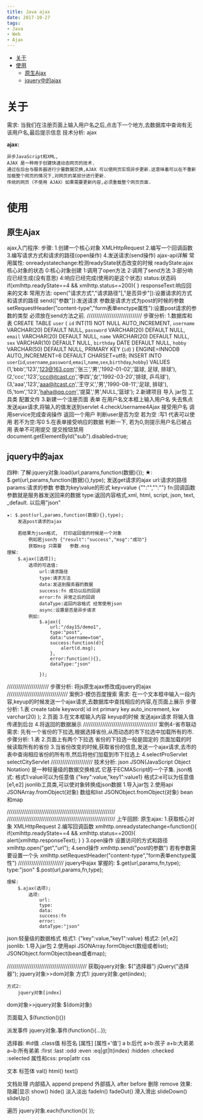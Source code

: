 ```yaml
---
title: Java ajax
date: 2017-10-27
tags:
- Java
- Web
- Ajax
---
```

<!-- TOC -->

- [关于](#关于)
- [使用](#使用)
	- [原生Ajax](#原生ajax)
	- [jquery中的ajax](#jquery中的ajax)

<!-- /TOC -->

# 关于

需求:
	当我们在注册页面上输入用户名之后,点击下一个地方,去数据库中查询有无该用户名,最后提示信息
技术分析:
	ajax


**ajax:**

	异步JavaScript和XML,
	AJAX 是一种用于创建快速动态网页的技术.
	通过在后台与服务器进行少量数据交换,AJAX 可以使网页实现异步更新.这意味着可以在不重新加载整个网页的情况下,对网页的某部分进行更新.
	传统的网页（不使用 AJAX）如果需要更新内容,必须重载整个网页页面.

# 使用

## 原生Ajax
ajax入门程序:
	步骤:
		1.创建一个核心对象 XMLHttpRequest
		2.编写一个回调函数
		3.编写请求方式和请求的路径(open操作)
		4.发送请求(send操作)
ajax-api详解
	常用属性:
		onreadystatechange:检测readyState状态改变的时候
		readyState:ajax核心对象的状态
			0:核心对象创建
			1:调用了open方法
			2:调用了send方法
			3:部分响应已经生成(没有意思)
			4:响应已经完成(使用的是这个状态)
		status:状态码
			if(xmlhttp.readyState==4 && xmlhttp.status==200){
			}
		responseText:响应回来的文本
	常用方法:
		open("请求方式","请求路径"[,"是否异步"]):设置请求的方式和请求的路径
		send(["参数"]):发送请求 参数是请求方式为post的时候的参数
		setRequestHeader("content-type","form表单enctype属性"):设置post请求的参数的类型 必须放在send方法之前.
/////////////////////////////
步骤分析:
	1.数据库和表
		CREATE TABLE `user` (
		  `id` INT(11) NOT NULL AUTO_INCREMENT,
		  `username` VARCHAR(20) DEFAULT NULL,
		  `password` VARCHAR(20) DEFAULT NULL,
		  `email` VARCHAR(20) DEFAULT NULL,
		  `name` VARCHAR(20) DEFAULT NULL,
		  `sex` VARCHAR(10) DEFAULT NULL,
		  `birthday` DATE DEFAULT NULL,
		  `hobby` VARCHAR(50) DEFAULT NULL,
		  PRIMARY KEY (`id`)
		) ENGINE=INNODB AUTO_INCREMENT=6 DEFAULT CHARSET=utf8;
		INSERT
		INTO `user`(`id`,`username`,`password`,`email`,`name`,`sex`,`birthday`,`hobby`)
		VALUES
		(1,'bbb','123','123@163.com','张三','男','1992-01-02','篮球, 足球, 排球'),
		(2,'ccc','123','ccc@itcast.cn','李四','女','1992-03-20','排球, 乒乓球'),
		(3,'aaa','123','aaa@itcast.cn','王守义','男','1990-08-11','足球, 排球'),
		(5,'tom','123','haha@qq.com','提莫','男',NULL,'篮球');
	2.新建项目
		导入 jar包 工具类 配置文件
	3.新建一个注册页面 表单 在用户名文本框上输入用户名 失去焦点
		发送ajax请求,将输入的值发送到servlet
	4.checkUsername4Ajax
		接受用户名
		调用service完成查询操作 返回一个用户
		判断user是否为空
			若为空 :写1 代表可以使用
			若不为空:写0
	5.在表单接受响应的数据
		判断一下,
			若为0,则提示用户名已被占用 表单不可用提交 提交按钮禁用
				document.getElementById("sub").disabled=true;

## jquery中的ajax

四种:
	了解:jquery对象.load(url,params,function(数据){});
	★: $.get(url,params,function(数据){},type);
		发送get请求的ajax
			url:请求的路径
			params:请求的参数 参数为key\value的形式 key=value  {"":"","":""}
			fn:回调函数 参数就是服务器发送回来的数据
			type:返回内容格式,xml, html, script, json, text, _default.    以后用"json"

	★: $.post(url,params,function(数据){},type);
		发送post请求的ajax

		若结果为json格式,  打印返回值的时候是一个对象
			例如若json为 {"result":"success","msg":"成功"}
			获取msg 只需要	参数.msg
	理解:
		$.ajax([选项]);
			选项的可选值:
				url:请求路径
				type:请求方法
				data:发送到服务器的数据
				success:fn 成功以后的回调
				error:fn 异常之后的回调
				dataType:返回内容格式 经常使用json
				async:设置是否是异步请求
			例如:
				$.ajax({
					url:"/day15/demo1",
					type:"post",
					data:"username=tom",
					success:function(d){
						alert(d.msg);
					},
					error:function(){},
					dataType:"json"

				});

//////////////////////
步骤分析:
	将js原生ajax修改成jquery的ajax
////////////////////////////////
案例3-模仿百度搜索
需求:
	在一个文本框中输入一段内容,keyup的时候发送一个ajax请求,去数据库中查找相应的内容,在页面上展示
步骤分析:
	1.表
		create table keyword(
			id int primary key auto_increment,
			kw varchar(20)
		);
	2.页面
	3.在文本框输入内容 keyup的时候 发送ajax请求 将输入值传递到后台
	4.将返回的数据展示
///////////////////////////////////////
案例4-省市联动
需求:
	先有一个省份的下拉选,根据选择省份,从而动态的市下拉选中加载所有的市.
步骤分析:
	1.表
	2.页面上有两个下拉选 省份的下拉选一般是固定的 页面加载的时候读取所有的省份
	3.当省份改变的时候,获取省份的信息,发送一个ajax请求,去市的表中查询相应省份的所有市,然后将他们加载到市下拉选上
	4.selectProServlet selectCityServlet
	//////////////////////
技术分析:
	json
		JSON(JavaScript Object Notation) 是一种轻量级的数据交换格式.它基于ECMAScript的一个子集.
	json格式:
		格式1:value可以为任意值
			{"key":value,"key1":value1}
		格式2:e可以为任意值
			[e1,e2]
	jsonlib工具类,可以使对象转换成json数据
		1.导入jar包
		2.使用api
			JSONArray.fromObject(对象)  数组和list
			JSONObject.fromObject(对象) bean和map

/////////////////////////////////////////////////////////
/////////////////////////////////////////////////////////
上午回顾:
原生ajax:
	1.获取核心对象 XMLHttpRequest
	2.编写回调函数
		xmlhttp.onreadystatechange=function(){
			if(xmlhttp.readyState==4 && xmlhttp.status==200){
				alert(xmlhttp.responseText);
			}
		}
	3.open操作 设置访问的方式和路径
		xmlhttp.open("get","url");
	4.send操作
		xmlhttp.send("post的参数")
		 若有参数需要设置一个头
			xmlhttp.setRequestHeader("content-type","form表单enctype属性")
////////////////////////
jquery中ajax
	掌握的:
		$.get(url,params,fn,type);
			type:"json"
		$.post(url,params,fn,type);

	理解:
		$.ajax(选项);
			选项:
				url:
				type:
				data:
				success:fn
				error:
				dataType:"json"
json:轻量级的数据格式
	格式1:
		{"key":value,"key1":value}
	格式2:
		[e1,e2]
jsonlib:
	1.导入jar包
	2.使用api
		JSONArray.formObject(数组或者list);
		JSONObject.formObject(bean或者map);

//////////////////////////////////////////
获取jquery对象:
	$("选择器") jQuery("选择器");
jquery对象>>dom对象
	方式1:
		jquery对象.get(index);

	方式2:
		jquery对象[index]
dom对象>>jquery对象
	$(dom对象)

页面载入
	$(function(){})

派发事件
	jquery对象.事件(function(){...});

选择器:
	#id值  .class值  标签名  [属性]  [属性='值']
	a b:后代    a>b:孩子  a+b:大弟弟  a~b:所有弟弟
	:first :last :odd :even :eq|gt|lt(index)
	:hidden
	:checked  :selected
属性和css:
	prop|attr
	css

文本 标签体
	val()
	html() text()

文档处理
	内部插入
		append prepend
	外部插入
		after before
	删除
		remove
效果:
	隐藏|显示
		show() hide()
	淡入淡出
		fadeIn() fadeOut()
	滑入滑出
		slideDown() slideUp()

遍历
	jquery对象.each(function(){
	});
